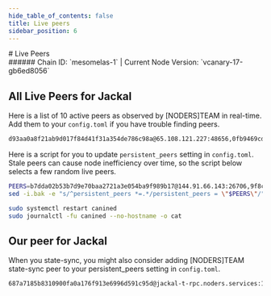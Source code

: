 ```yaml
---
hide_table_of_contents: false
title: Live peers
sidebar_position: 6
---
```


<div class="h1-with-icon icon-jackal">
# Live Peers
</div>
###### Chain ID: `mesomelas-1` | Current Node Version: `vcanary-17-gb6ed8056`

## All Live Peers for Jackal
Here is a list of 10 active peers as observed by [NODERS]TEAM in real-time. Add them to your `config.toml` if you have trouble finding peers.

```bash
d93aa0a8f21ab9d017f84d41f31a354de786c98a@65.108.121.227:48656,0fb9469cd146bd4ede4f34111061d749a0ba7cfa@65.21.198.23:26656,94b63fddfc78230f51aeb7ac34b9fb86bd042a77@65.108.225.67:30504,385d0023677379fe17763e13497f3861809353de@65.109.92.241:19126,27238e2f804bf28a14c186a2e0f0ceaae0d2588f@142.132.134.181:30503,e01035ce1ba113e22afdb97981d3b1179d6dca41@173.249.56.120:32456,b7dda02b53b7d9e70baa2721a3e054ba9f989b17@144.91.66.143:26706,042268baf43bcce4f19640fbadb1c7b406ee71c4@135.181.212.139:46656,833539b808a53149267f72e0447c3af41a445e99@78.46.45.174:28656,9f8c1009362524789d049661afe325d7e11aede9@65.108.226.120:22256
```

Here is a script for you to update `persistent_peers` setting in `config.toml`. Stale peers can cause node inefficiency over time, so the script below selects a few random live peers.

```bash
PEERS=b7dda02b53b7d9e70baa2721a3e054ba9f989b17@144.91.66.143:26706,9f8c1009362524789d049661afe325d7e11aede9@65.108.226.120:22256,385d0023677379fe17763e13497f3861809353de@65.109.92.241:19126,27238e2f804bf28a14c186a2e0f0ceaae0d2588f@142.132.134.181:30503,833539b808a53149267f72e0447c3af41a445e99@78.46.45.174:28656
sed -i.bak -e "s/^persistent_peers *=.*/persistent_peers = \"$PEERS\"/" ~/.canine/config/config.toml

sudo systemctl restart canined
sudo journalctl -fu canined --no-hostname -o cat
```

## Our peer for Jackal
When you state-sync, you might also consider adding [NODERS]TEAM state-sync peer to your persistent_peers setting in `config.toml`.

```bash
687a7185b8310900fa0a176f913e6996d591c95d@jackal-t-rpc.noders.services:14656
```
